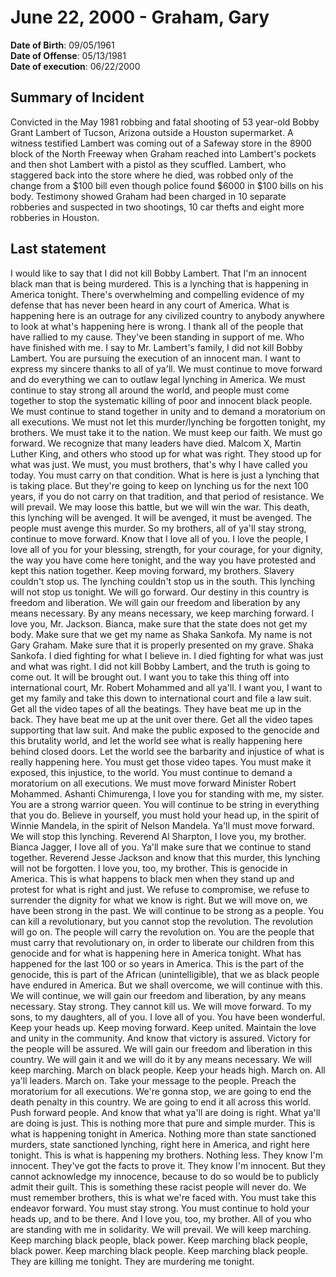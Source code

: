 # June 22, 2000 - Graham, Gary

**Date of Birth**: 09/05/1961<br/>
**Date of Offense**: 05/13/1981<br/>
**Date of execution**: 06/22/2000<br/>

## Summary of Incident
Convicted in the May 1981 robbing and fatal shooting of 53 year-old Bobby Grant Lambert of Tucson, Arizona outside a Houston supermarket. A witness testified Lambert was coming out of a Safeway store in the 8900 block of the North Freeway when Graham reached into Lambert's pockets and then shot Lambert with a pistol as they scuffled. Lambert, who staggered back into the store where he died, was robbed only of the change from a $100 bill even though police found $6000 in $100 bills on his body. Testimony showed Graham had been charged in 10 separate robberies and suspected in two shootings, 10 car thefts and eight more robberies in Houston.

## Last statement
I would like to say that I did not kill Bobby Lambert. That I'm an innocent black man that is being murdered. This is a lynching that is happening in America tonight. There's overwhelming and compelling evidence of my defense that has never been heard in any court of America. What is happening here is an outrage for any civilized country to anybody anywhere to look at what's happening here is wrong. I thank all of the people that have rallied to my cause. They've been standing in support of me. Who have finished with me. I say to Mr. Lambert's family, I did not kill Bobby Lambert. You are pursuing the execution of an innocent man. I want to express my sincere thanks to all of ya'll. We must continue to move forward and do everything we can to outlaw legal lynching in America. We must continue to stay strong all around the world, and people must come together to stop the systematic killing of poor and innocent black people. We must continue to stand together in unity and to demand a moratorium on all executions. We must not let this murder/lynching be forgotten tonight, my brothers. We must take it to the nation. We must keep our faith. We must go forward. We recognize that many leaders have died. Malcom X, Martin Luther King, and others who stood up for what was right. They stood up for what was just. We must, you must brothers, that's why I have called you today. You must carry on that condition. What is here is just a lynching that is taking place. But they're going to keep on lynching us for the next 100 years, if you do not carry on that tradition, and that period of resistance. We will prevail. We may loose this battle, but we will win the war. This death, this lynching will be avenged. It will be avenged, it must be avenged. The people must avenge this murder. So my brothers, all of ya'll stay strong, continue to move forward. Know that I love all of you. I love the people, I love all of you for your blessing, strength, for your courage, for your dignity, the way you have come here tonight, and the way you have protested and kept this nation together. Keep moving forward, my brothers. Slavery couldn't stop us. The lynching couldn't stop us in the south. This lynching will not stop us tonight. We will go forward. Our destiny in this country is freedom and liberation. We will gain our freedom and liberation by any means necessary. By any means necessary, we keep marching forward. I love you, Mr. Jackson. Bianca, make sure that the state does not get my body. Make sure that we get my name as Shaka Sankofa. My name is not Gary Graham. Make sure that it is properly presented on my grave. Shaka Sankofa. I died fighting for what I believe in. I died fighting for what was just and what was right. I did not kill Bobby Lambert, and the truth is going to come out. It will be brought out. I want you to take this thing off into international court, Mr. Robert Mohammed and all ya'll. I want you, I want to get my family and take this down to international court and file a law suit. Get all the video tapes of all the beatings. They have beat me up in the back. They have beat me up at the unit over there. Get all the video tapes supporting that law suit. And make the public exposed to the genocide and this brutality world, and let the world see what is really happening here behind closed doors. Let the world see the barbarity and injustice of what is really happening here. You must get those video tapes. You must make it exposed, this injustice, to the world. You must continue to demand a moratorium on all executions. We must move forward Minister Robert Mohammed. Ashanti Chimurenga, I love you for standing with me, my sister. You are a strong warrior queen. You will continue to be string in everything that you do. Believe in yourself, you must hold your head up, in the spirit of Winnie Mandela, in the spirit of Nelson Mandela. Ya'll must move forward. We will stop this lynching. Reverend Al Sharpton, I love you, my brother. Bianca Jagger, I love all of you. Ya'll make sure that we continue to stand together. Reverend Jesse Jackson and know that this murder, this lynching will not be forgotten. I love you, too, my brother. This is genocide in America. This is what happens to black men when they stand up and protest for what is right and just. We refuse to compromise, we refuse to surrender the dignity for what we know is right. But we will move on, we have been strong in the past. We will continue to be strong as a people. You can kill a revolutionary, but you cannot stop the revolution. The revolution will go on. The people will carry the revolution on. You are the people that must carry that revolutionary on, in order to liberate our children from this genocide and for what is happening here in America tonight. What has happened for the last 100 or so years in America. This is the part of the genocide, this is part of the African (unintelligible), that we as black people have endured in America. But we shall overcome, we will continue with this. We will continue, we will gain our freedom and liberation, by any means necessary. Stay strong. They cannot kill us. We will move forward. To my sons, to my daughters, all of you. I love all of you. You have been wonderful. Keep your heads up. Keep moving forward. Keep united. Maintain the love and unity in the community. And know that victory is assured. Victory for the people will be assured. We will gain our freedom and liberation in this country. We will gain it and we will do it by any means necessary. We will keep marching. March on black people. Keep your heads high. March on. All ya'll leaders. March on. Take your message to the people. Preach the moratorium for all executions. We're gonna stop, we are going to end the death penalty in this country. We are going to end it all across this world. Push forward people. And know that what ya'll are doing is right. What ya'll are doing is just. This is nothing more that pure and simple murder. This is what is happening tonight in America. Nothing more than state sanctioned murders, state sanctioned lynching, right here in America, and right here tonight. This is what is happening my brothers. Nothing less. They know I'm innocent. They've got the facts to prove it. They know I'm innocent. But they cannot acknowledge my innocence, because to do so would be to publicly admit their guilt. This is something these racist people will never do. We must remember brothers, this is what we're faced with. You must take this endeavor forward. You must stay strong. You must continue to hold your heads up, and to be there. And I love you, too, my brother. All of you who are standing with me in solidarity. We will prevail. We will keep marching. Keep marching black people, black power. Keep marching black people, black power. Keep marching black people. Keep marching black people. They are killing me tonight. They are murdering me tonight.